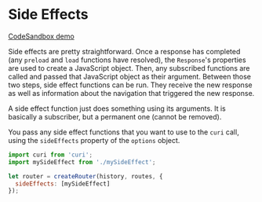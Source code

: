 # Side Effects

[CodeSandbox demo](https://codesandbox.io/s/github/pshrmn/curi/tree/master/examples/misc/side-effect)

Side effects are pretty straightforward. Once a response has completed (any `preload` and `load` functions have resolved), the `Response`'s properties are used to create a JavaScript object. Then, any subscribed functions are called and passed that JavaScript object as their argument. Between those two steps, side effect functions can be run. They receive the new response as well as information about the navigation that triggered the new response.

A side effect function just does something using its arguments. It is basically a subscriber, but a permanent one (cannot be removed).

You pass any side effect functions that you want to use to the `curi` call, using the `sideEffects` property of the `options` object.

```js
import curi from 'curi';
import mySideEffect from './mySideEffect';

let router = createRouter(history, routes, {
  sideEffects: [mySideEffect]
});
```
